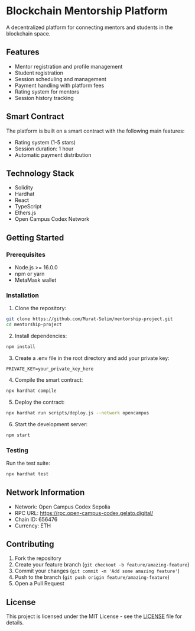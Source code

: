 # Blockchain Mentorship Platform

A decentralized platform for connecting mentors and students in the blockchain space.

## Features

- Mentor registration and profile management
- Student registration
- Session scheduling and management
- Payment handling with platform fees
- Rating system for mentors
- Session history tracking

## Smart Contract

The platform is built on a smart contract with the following main features:

- Rating system (1-5 stars)
- Session duration: 1 hour
- Automatic payment distribution

## Technology Stack

- Solidity
- Hardhat
- React
- TypeScript
- Ethers.js
- Open Campus Codex Network

## Getting Started

### Prerequisites

- Node.js >= 16.0.0
- npm or yarn
- MetaMask wallet

### Installation

1. Clone the repository:
```bash
git clone https://github.com/Murat-Selim/mentorship-project.git
cd mentorship-project
```

2. Install dependencies:
```bash
npm install
```

3. Create a .env file in the root directory and add your private key:
```
PRIVATE_KEY=your_private_key_here
```

4. Compile the smart contract:
```bash
npx hardhat compile
```

5. Deploy the contract:
```bash
npx hardhat run scripts/deploy.js --network opencampus
```

6. Start the development server:
```bash
npm start
```

### Testing

Run the test suite:
```bash
npx hardhat test
```

## Network Information

- Network: Open Campus Codex Sepolia
- RPC URL: https://rpc.open-campus-codex.gelato.digital/
- Chain ID: 656476
- Currency: ETH

## Contributing

1. Fork the repository
2. Create your feature branch (`git checkout -b feature/amazing-feature`)
3. Commit your changes (`git commit -m 'Add some amazing feature'`)
4. Push to the branch (`git push origin feature/amazing-feature`)
5. Open a Pull Request

## License

This project is licensed under the MIT License - see the [LICENSE](LICENSE) file for details.
